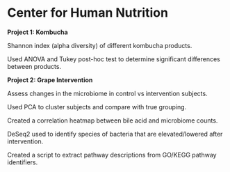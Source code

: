 # Center for Human Nutrition

**Project 1: Kombucha**

Shannon index (alpha diversity) of different kombucha products.

Used ANOVA and Tukey post-hoc test to determine significant differences between products.

**Project 2: Grape Intervention**

Assess changes in the microbiome in control vs intervention subjects.

Used PCA to cluster subjects and compare with true grouping.

Created a correlation heatmap between bile acid and microbiome counts.

DeSeq2 used to identify species of bacteria that are elevated/lowered after intervention.

Created a script to extract pathway descriptions from GO/KEGG pathway identifiers.
